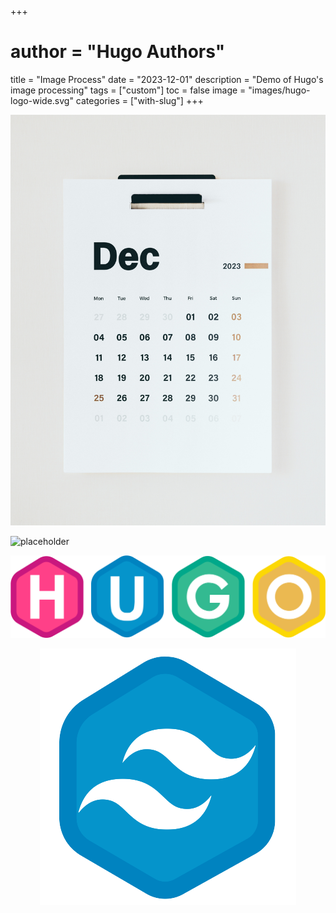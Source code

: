 +++
# author = "Hugo Authors"
title = "Image Process"
date = "2023-12-01"
description = "Demo of Hugo's image processing"
tags = ["custom"]
toc = false
image = "images/hugo-logo-wide.svg"
categories = ["with-slug"]
+++

![Photo by Behnam Norouzi on Unsplash](./images/behnam-norouzi-_1ok63FFlM4-unsplash.jpg "Photo by Behnam Norouzi on Unsplash")

![placeholder](https://placeholder.co/1024x768/png "Test for external image")

![svg](./images/hugo-logo-wide.svg "Test for svg")

<p align="center" width="100%">
    <img src="./images/logo.png">
</p>
